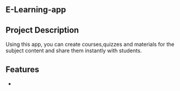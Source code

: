 ## E-Learning-app

## Project Description
   Using this app, you can create courses,quizzes and materials for the subject content and share them instantly with students.

## Features
   *
   
